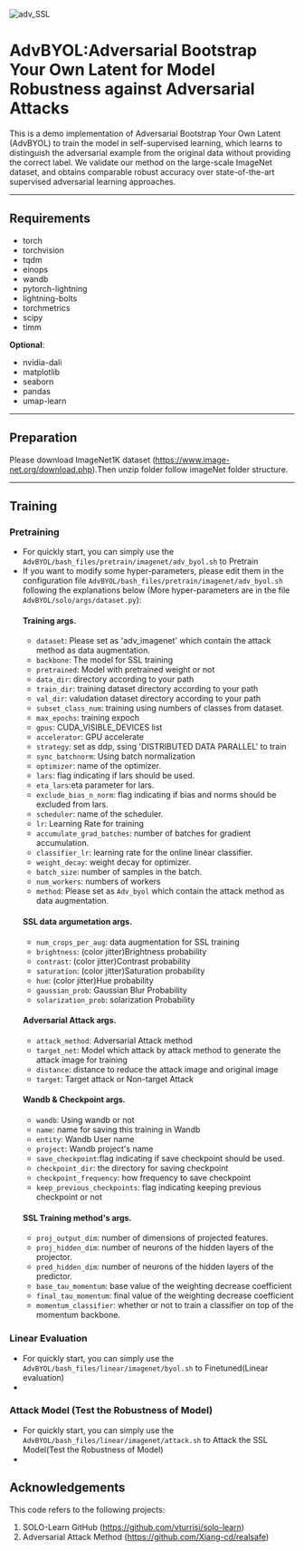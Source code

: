 ![adv_SSL](https://user-images.githubusercontent.com/83267883/183443421-2f6186f3-5d53-4493-b988-007f9ecdbf30.png)

# AdvBYOL:Adversarial Bootstrap Your Own Latent for Model Robustness against Adversarial Attacks

This is a demo implementation of Adversarial Bootstrap Your Own Latent (AdvBYOL) to train the model in self-supervised learning, which learns to distinguish the adversarial example from the original data without providing the correct label. We validate our method on the large-scale ImageNet dataset, and obtains comparable robust accuracy over state-of-the-art supervised adversarial learning approaches.

---
## Requirements
* torch
* torchvision
* tqdm
* einops
* wandb
* pytorch-lightning
* lightning-bolts
* torchmetrics
* scipy
* timm

**Optional**:
* nvidia-dali
* matplotlib
* seaborn
* pandas
* umap-learn

---
## Preparation
Please download ImageNet1K dataset (https://www.image-net.org/download.php).Then unzip folder follow imageNet folder structure.

---
## Training
### Pretraining
- For quickly start, you can simply use the `AdvBYOL/bash_files/pretrain/imagenet/adv_byol.sh` to Pretrain 
- If you want to modify some hyper-parameters, please edit them in the configuration file `AdvBYOL/bash_files/pretrain/imagenet/adv_byol.sh` following the explanations below (More hyper-parameters are in the file `AdvBYOL/solo/args/dataset.py`):
  #### Training args.
  - `dataset`: Please set as 'adv_imagenet' which contain the attack method as data augmentation.
  - `backbone`: The model for SSL training
  - `pretrained`: Model with pretrained weight or not
  - `data_dir`: directory according to your path
  - `train_dir`: training dataset directory according to your path
  - `val_dir`: valudation dataset directory according to your path
  - `subset_class_num`: training using numbers of classes from dataset.
  - `max_epochs`: training expoch
  - `gpus`: CUDA_VISIBLE_DEVICES list
  - `accelerator`: GPU accelerate
  - `strategy`: set as ddp, ssing 'DISTRIBUTED DATA PARALLEL' to train
  - `sync_batchnorm`: Using batch normalization
  - `optimizer`: name of the optimizer.
  - `lars`: flag indicating if lars should be used.
  - `eta_lars`:eta parameter for lars.
  - `exclude_bias_n_norm`: flag indicating if bias and norms should be excluded from lars.
  - `scheduler`: name of the scheduler.
  - `lr`: Learning Rate for training
  - `accumulate_grad_batches`: number of batches for gradient accumulation.
  - `classifier_lr`: learning rate for the online linear classifier.
  - `weight_decay`: weight decay for optimizer.
  - `batch_size`: number of samples in the batch.
  - `num_workers`: numbers of workers
  - `method`: Please set as `Adv_byol` which contain the attack method as data augmentation.
  #### SSL data argumetation args.
  - `num_crops_per_aug`: data augmentation for SSL training 
  - `brightness`: (color jitter)Brightness probability
  - `contrast`: (color jitter)Contrast probability
  - `saturation`: (color jitter)Saturation probability
  - `hue`: (color jitter)Hue probability 
  - `gaussian_prob`: Gaussian Blur Probability
  - `solarization_prob`: solarization Probability
  #### Adversarial Attack args.
  - `attack_method`: Adversarial Attack method
  - `target_net`: Model which attack by attack method to generate the attack image for training
  - `distance`: distance to reduce the attack image and original image
  - `target`: Target attack or Non-target Attack
  #### Wandb & Checkpoint args.
  - `wandb`: Using wandb or not
  - `name`: name for saving this training in Wandb
  - `entity`: Wandb User name
  - `project`: Wandb project's name
  - `save_checkpoint`:flag indicating if save checkpoint should be used.
  - `checkpoint_dir`: the directory for saving checkpoint
  - `checkpoint_frequency`: how frequency to save checkpoint
  - `keep_previous_checkpoints`: flag indicating keeping previous checkpoint or not
  #### SSL Training method's args.
  - `proj_output_dim`: number of dimensions of projected features.
  - `proj_hidden_dim`: number of neurons of the hidden layers of the projector.
  - `pred_hidden_dim`: number of neurons of the hidden layers of the predictor.
  - `base_tau_momentum`: base value of the weighting decrease coefficient
  - `final_tau_momentum`: final value of the weighting decrease coefficient
  - `momentum_classifier`: whether or not to train a classifier on top of the momentum backbone.
  
### Linear Evaluation
- For quickly start, you can simply use the `AdvBYOL/bash_files/linear/imagenet/byol.sh` to Finetuned(Linear evaluation)
- 

### Attack Model (Test the Robustness of Model)
- For quickly start, you can simply use the `AdvBYOL/bash_files/linear/imagenet/attack.sh` to Attack the SSL Model(Test the Robustness of Model)
- 

## Acknowledgements
This code refers to the following projects:
1. SOLO-Learn GitHub (https://github.com/vturrisi/solo-learn)
2. Adversarial Attack Method (https://github.com/Xiang-cd/realsafe)
